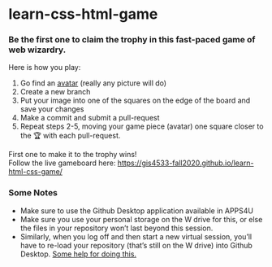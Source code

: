 # learn-css-html-game

### Be the first one to claim the trophy in this fast-paced game of web wizardry.

Here is how you play:  
1. Go find an [avatar](https://techterms.com/definition/avatar) (really any picture will do)
2. Create a new branch
3. Put your image into one of the squares on the edge of the board and save your changes
4. Make a commit and submit a pull-request
5. Repeat steps 2-5, moving your game piece (avatar) one square closer to the :trophy: with each pull-request.

First one to make it to the trophy wins!  
Follow the live gameboard here: https://gis4533-fall2020.github.io/learn-html-css-game/

### Some Notes  
- Make sure to use the Github Desktop application available in APPS4U
- Make sure you use your personal storage on the W drive for this, or else the files in your repository won’t last beyond this session.
- Similarly, when you log off and then start a new virtual session, you’ll have to re-load your repository (that’s still on the W drive) into Github Desktop. [Some help for doing this.](https://help.github.com/en/desktop/contributing-to-projects/adding-a-repository-from-your-local-computer-to-github-desktop) 
